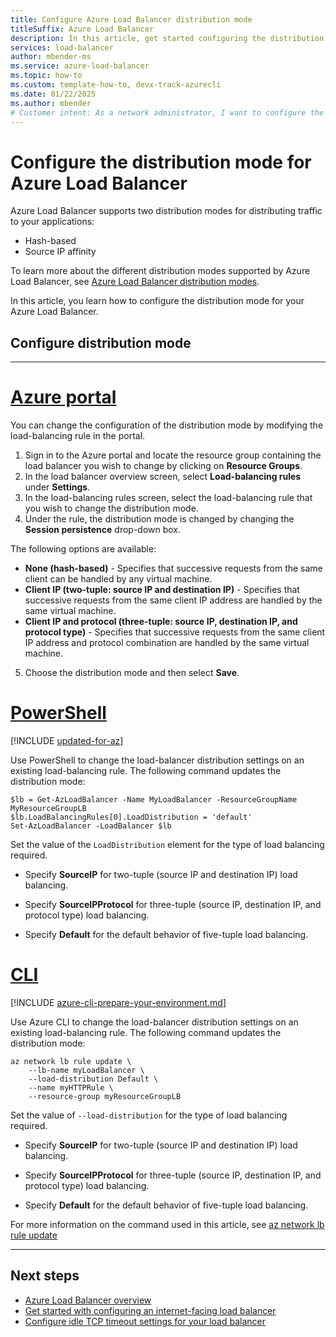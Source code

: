 ```yaml
---
title: Configure Azure Load Balancer distribution mode
titleSuffix: Azure Load Balancer
description: In this article, get started configuring the distribution mode for Azure Load Balancer to support source IP affinity.
services: load-balancer
author: mbender-ms
ms.service: azure-load-balancer
ms.topic: how-to
ms.custom: template-how-to, devx-track-azurecli
ms.date: 01/22/2025
ms.author: mbender
# Customer intent: As a network administrator, I want to configure the distribution mode of the Azure Load Balancer, so that I can optimize traffic distribution and ensure consistency for client sessions.
---
```


# Configure the distribution mode for Azure Load Balancer

Azure Load Balancer supports two distribution modes for distributing traffic to your applications:

* Hash-based
* Source IP affinity

To learn more about the different distribution modes supported by Azure Load Balancer, see [Azure Load Balancer distribution modes](distribution-mode-concepts.md).

In this article, you learn how to configure the distribution mode for your Azure Load Balancer.


## Configure distribution mode

---

# [**Azure portal**](#tab/azure-portal)

You can change the configuration of the distribution mode by modifying the load-balancing rule in the portal.

1. Sign in to the Azure portal and locate the resource group containing the load balancer you wish to change by clicking on **Resource Groups**.
2. In the load balancer overview screen, select **Load-balancing rules** under **Settings**.
3. In the load-balancing rules screen, select the load-balancing rule that you wish to change the distribution mode.
4. Under the rule, the distribution mode is changed by changing the **Session persistence** drop-down box. 

The following options are available: 

* **None (hash-based)** - Specifies that successive requests from the same client can be handled by any virtual machine.
* **Client IP (two-tuple: source IP and destination IP)** - Specifies that successive requests from the same client IP address are handled by the same virtual machine.
* **Client IP and protocol (three-tuple: source IP, destination IP, and protocol type)** - Specifies that successive requests from the same client IP address and protocol combination are handled by the same virtual machine.

5. Choose the distribution mode and then select **Save**.

# [**PowerShell**](#tab/azure-powershell)

[!INCLUDE [updated-for-az](~/reusable-content/ce-skilling/azure/includes/updated-for-az.md)]

Use PowerShell to change the load-balancer distribution settings on an existing load-balancing rule. The following command updates the distribution mode: 

```azurepowershell-interactive
$lb = Get-AzLoadBalancer -Name MyLoadBalancer -ResourceGroupName MyResourceGroupLB
$lb.LoadBalancingRules[0].LoadDistribution = 'default'
Set-AzLoadBalancer -LoadBalancer $lb
```

Set the value of the `LoadDistribution` element for the type of load balancing required. 

* Specify **SourceIP** for two-tuple (source IP and destination IP) load balancing. 

* Specify **SourceIPProtocol** for three-tuple (source IP, destination IP, and protocol type) load balancing. 

* Specify **Default** for the default behavior of five-tuple load balancing.

# [**CLI**](#tab/azure-cli)

[!INCLUDE [azure-cli-prepare-your-environment.md](~/reusable-content/azure-cli/azure-cli-prepare-your-environment.md)]

Use Azure CLI to change the load-balancer distribution settings on an existing load-balancing rule. The following command updates the distribution mode:

```azurecli-interactive
az network lb rule update \
    --lb-name myLoadBalancer \
    --load-distribution Default \
    --name myHTTPRule \
    --resource-group myResourceGroupLB 
```
Set the value of `--load-distribution` for the type of load balancing required.

* Specify **SourceIP** for two-tuple (source IP and destination IP) load balancing. 

* Specify **SourceIPProtocol** for three-tuple (source IP, destination IP, and protocol type) load balancing. 

* Specify **Default** for the default behavior of five-tuple load balancing.

For more information on the command used in this article, see [az network lb rule update](/cli/azure/network/lb/rule#az-network-lb-rule-update)

---

## Next steps

* [Azure Load Balancer overview](load-balancer-overview.md)
* [Get started with configuring an internet-facing load balancer](quickstart-load-balancer-standard-public-powershell.md)
* [Configure idle TCP timeout settings for your load balancer](load-balancer-tcp-idle-timeout.md)
